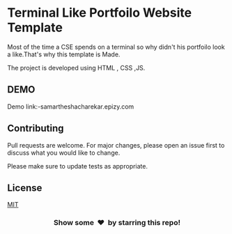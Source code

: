 # Terminal Like Portfoilo Website Template

Most of the time a CSE spends on a terminal so why didn't his portfoilo look a like.That's why this template is Made.

The project is developed using HTML , CSS ,JS. 

## DEMO

Demo link:-samartheshacharekar.epizy.com


## Contributing
Pull requests are welcome. For major changes, please open an issue first to discuss what you would like to change.

Please make sure to update tests as appropriate.

## License
[MIT](https://choosealicense.com/licenses/mit/)

<h3 align="center">Show some &nbsp;❤️&nbsp; by starring this repo! </h3>
